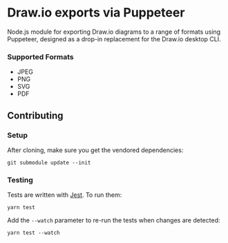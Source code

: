 # Draw.io exports via Puppeteer

Node.js module for exporting Draw.io diagrams to a range of formats using Puppeteer,
designed as a drop-in replacement for the Draw.io desktop CLI.

### Supported Formats
- JPEG
- PNG
- SVG
- PDF

## Contributing

### Setup

After cloning, make sure you get the vendored dependencies:
```console
git submodule update --init
```

### Testing

Tests are written with [Jest](https://jestjs.io/). To run them:
```console
yarn test
```

Add the `--watch` parameter to re-run the tests when changes are detected:
```console
yarn test --watch
```

